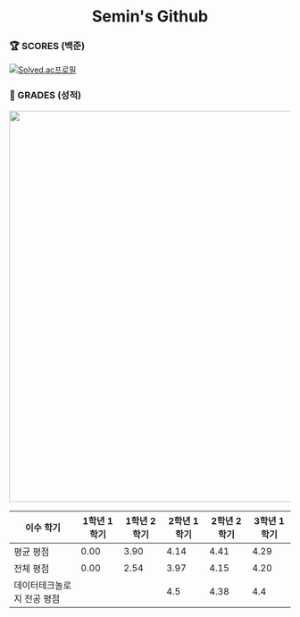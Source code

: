 
<h1 align="center">
        Semin's Github
</h1>


<h3> 🏆 SCORES (백준)</h3>

[![Solved.ac프로필](http://mazassumnida.wtf/api/mini/generate_badge?boj=semin0925)](https://solved.ac/semin0925)


<h3> 📝 GRADES (성적)</h3>
<div align="center">
  <img src="https://github.com/user-attachments/assets/6e1a523d-559c-49ba-ba9a-3e3369f7ee1c"  width="700"/>

  | 이수 학기    | 1학년 1학기  | 1학년 2학기  | 2학년 1학기 | 2학년 2학기  | 3학년 1학기 |
  | ----------- | ------------------ | ------------ | ------------------------- | ------------------------- | ------------------------- |
  | 평균 평점 | 0.00 | 3.90 | 4.14 |4.41 | 4.29 |
  | 전체 평점 | 0.00 | 2.54 | 3.97 |4.15 | 4.20 |
  | 데이터테크놀로지 전공 평점 |       |       | 4.5 | 4.38 | 4.4 |
</div>

